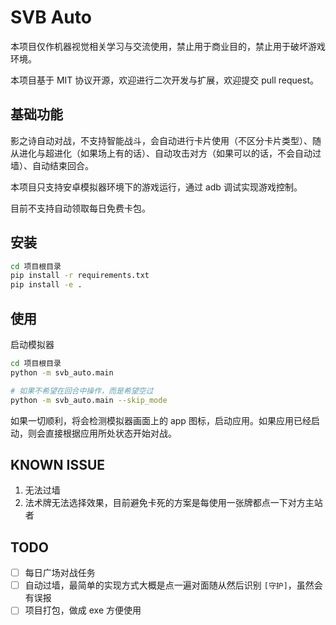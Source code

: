 # SVB Auto

本项目仅作机器视觉相关学习与交流使用，禁止用于商业目的，禁止用于破坏游戏环境。

本项目基于 MIT 协议开源，欢迎进行二次开发与扩展，欢迎提交 pull request。

## 基础功能

影之诗自动对战，不支持智能战斗，会自动进行卡片使用（不区分卡片类型）、随从进化与超进化（如果场上有的话）、自动攻击对方（如果可以的话，不会自动过墙）、自动结束回合。

本项目只支持安卓模拟器环境下的游戏运行，通过 adb 调试实现游戏控制。

目前不支持自动领取每日免费卡包。

## 安装

```bash
cd 项目根目录
pip install -r requirements.txt
pip install -e .
```

## 使用

启动模拟器

```bash
cd 项目根目录
python -m svb_auto.main

# 如果不希望在回合中操作，而是希望空过
python -m svb_auto.main --skip_mode
```

如果一切顺利，将会检测模拟器画面上的 app 图标，启动应用。如果应用已经启动，则会直接根据应用所处状态开始对战。

## KNOWN ISSUE

1. 无法过墙
2. 法术牌无法选择效果，目前避免卡死的方案是每使用一张牌都点一下对方主站者

## TODO

- [ ] 每日广场对战任务
- [ ] 自动过墙，最简单的实现方式大概是点一遍对面随从然后识别 `[守护]`，虽然会有误报
- [ ] 项目打包，做成 exe 方便使用